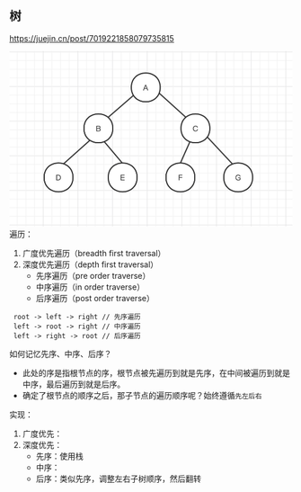 ## 树
https://juejin.cn/post/7019221858079735815


![](../assets/binary-tree.png)
遍历：

1. 广度优先遍历（breadth first traversal）
2. 深度优先遍历（depth first traversal）
   - 先序遍历（pre order traverse）
   - 中序遍历（in order traverse）
   - 后序遍历（post order traverse）

```
 root -> left -> right // 先序遍历
 left -> root -> right // 中序遍历
 left -> right -> root // 后序遍历
```

如何记忆先序、中序、后序？

* 此处的序是指根节点的序，根节点被先遍历到就是先序，在中间被遍历到就是中序，最后遍历到就是后序。
* 确定了根节点的顺序之后，那子节点的遍历顺序呢？始终遵循`先左后右`


实现：

1. 广度优先：
2. 深度优先：
   - 先序：使用栈
   - 中序：
   - 后序：类似先序，调整左右子树顺序，然后翻转





